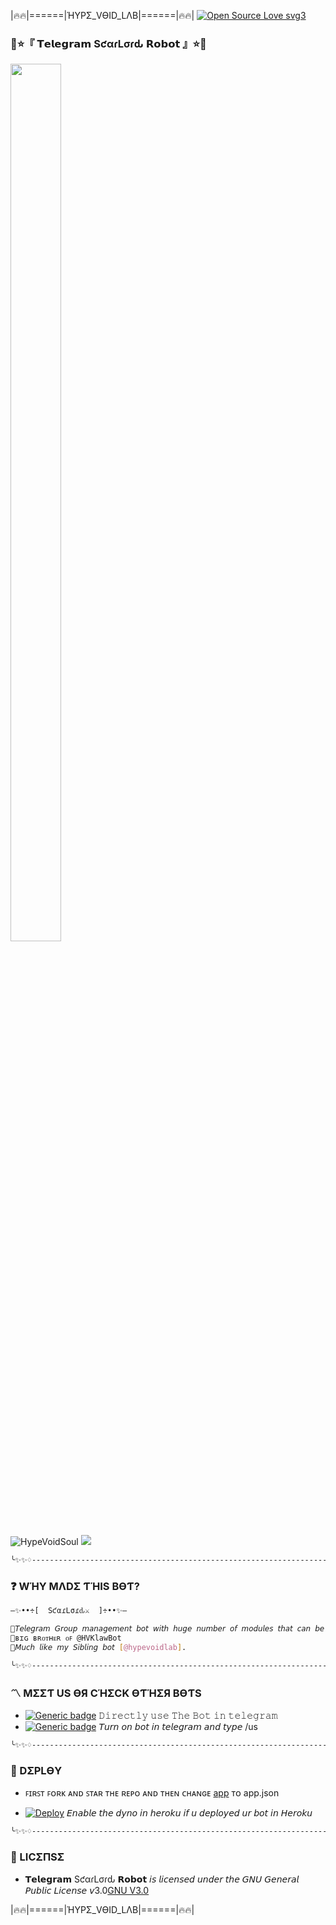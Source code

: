 |🔥🔥|======|ΉYPΣ_VӨID_LΛB|======|🔥🔥|
[![Open Source Love svg3](https://badges.frapsoft.com/os/v3/open-source.svg?v=103)](https://github.com/ellerbrock/open-source-badges/)
### 🧻⭐️『 𝗧𝗲𝗹𝗲𝗴𝗿𝗮𝗺 SƈαɾLσɾԃ 𝗥𝗼𝗯𝗼𝘁 』⭐️🧻
<p align="centre"><img  width="40%" height="60%" img src="https://telegra.ph/file/dbbae1c53860e42fe3ebe.jpg" /></p>
<img align="centre" src="https://img.shields.io/badge/Made%20for-VSCode-1f425f.svg" alt="HypeVoidSoul"/>
<img align="centre" src="https://img.shields.io/badge/Maintained%3F-yes-green.svg"/>

```sh
╰✨✨♢--------------------------------------------------------------------♢✨✨╮
```

### ❓ WΉY MΛDΣ ƬΉIS BӨƬ?
```sh
—✨••÷[  SƈαɾLσɾԃ⚔️  ]÷••✨—

🚀𝘛𝘦𝘭𝘦𝘨𝘳𝘢𝘮 𝘎𝘳𝘰𝘶𝘱 𝘮𝘢𝘯𝘢𝘨𝘦𝘮𝘦𝘯𝘵 𝘣𝘰𝘵 𝘸𝘪𝘵𝘩 𝘩𝘶𝘨𝘦 𝘯𝘶𝘮𝘣𝘦𝘳 𝘰𝘧 𝘮𝘰𝘥𝘶𝘭𝘦𝘴 𝘵𝘩𝘢𝘵 𝘤𝘢𝘯 𝘣𝘦 𝘶𝘴𝘦𝘥.
🚀ʙɪɢ ʙʀᴏᴛʜᴇʀ ᴏꜰ @HVKlawBot
🚀𝘔𝘶𝘤𝘩 𝘭𝘪𝘬𝘦 𝘮𝘺 𝘚𝘪𝘣𝘭𝘪𝘯𝘨 𝘣𝘰𝘵 [@hypevoidlab].

╰✨✨♢--------------------------------------------------------------------♢✨✨╮
```

### 〽️ MΣΣƬ US ӨЯ CΉΣCK ӨƬΉΣЯ BӨƬS   
- [![Generic badge](https://img.shields.io/badge/SƈαɾLσɾԃ-Vïå_ßð†-red.svg)](https://t.me/HVKlawBot)
𝙳𝚒𝚛𝚎𝚌𝚝𝚕𝚢 𝚞𝚜𝚎 𝚃𝚑𝚎 𝙱𝚘𝚝 𝚒𝚗 𝚝𝚎𝚕𝚎𝚐𝚛𝚊𝚖
- [![Generic badge](https://img.shields.io/badge/𝙷𝚢𝚙𝚎𝚅𝚘𝚒𝚍𝙱𝚘𝚝-Vïå_ßð†-orange.svg)](https://t.me/HypeVoidBot) 𝘛𝘶𝘳𝘯 𝘰𝘯 𝘣𝘰𝘵 𝘪𝘯 𝘵𝘦𝘭𝘦𝘨𝘳𝘢𝘮 𝘢𝘯𝘥 𝘵𝘺𝘱𝘦 /us

```sh
╰✨✨♢--------------------------------------------------------------------♢✨✨╮
```

### 💠 DΣPLӨY
- ꜰɪʀꜱᴛ ꜰᴏʀᴋ ᴀɴᴅ ꜱᴛᴀʀ ᴛʜᴇ ʀᴇᴘᴏ ᴀɴᴅ ᴛʜᴇɴ ᴄʜᴀɴɢᴇ [app](app) ᴛᴏ app.json

- [![Deploy](https://www.herokucdn.com/deploy/button.svg)](https://heroku.com/deploy?template=https://github.com/HypeVoidSoul/Klaw-Robot.git/tree/VOID) 𝘌𝘯𝘢𝘣𝘭𝘦 𝘵𝘩𝘦 𝘥𝘺𝘯𝘰 𝘪𝘯 𝘩𝘦𝘳𝘰𝘬𝘶 𝘪𝘧 𝘶 𝘥𝘦𝘱𝘭𝘰𝘺𝘦𝘥 𝘶𝘳 𝘣𝘰𝘵 𝘪𝘯 𝘏𝘦𝘳𝘰𝘬𝘶

```sh
╰✨✨♢--------------------------------------------------------------------♢✨✨╮
```

### 📜 LICΣПSΣ
- 𝗧𝗲𝗹𝗲𝗴𝗿𝗮𝗺 SƈαɾLσɾԃ 𝗥𝗼𝗯𝗼𝘁 𝘪𝘴 𝘭𝘪𝘤𝘦𝘯𝘴𝘦𝘥 𝘶𝘯𝘥𝘦𝘳 𝘵𝘩𝘦 𝘎𝘕𝘜 𝘎𝘦𝘯𝘦𝘳𝘢𝘭 𝘗𝘶𝘣𝘭𝘪𝘤 𝘓𝘪𝘤𝘦𝘯𝘴𝘦 𝘷3.0[GNU V3.0](LICENSE)

|🔥🔥|======|ΉYPΣ_VӨID_LΛB|======|🔥🔥|

